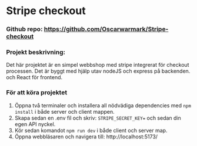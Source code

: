 # Stripe checkout

### Github repo: https://github.com/Oscarwarmark/Stripe-checkout

### Projekt beskrivning:

Det här projektet är en simpel webbshop med stripe integrerat för checkout processen. Det är byggt med hjälp utav nodeJS och express på backenden. och React för frontend.

### För att köra projektet

1. Öppna två terminaler och installera all nödvädiga dependencies med `npm install` i både server och client mappen.
2. Skapa sedan en .env fil och skriv: `STRIPE_SECRET_KEY=` och sedan din egen API nyckel.
3. Kör sedan komandot `npm run dev` i både client och server map.
4. Öppna webbläsaren och navigera till: http://localhost:5173/
